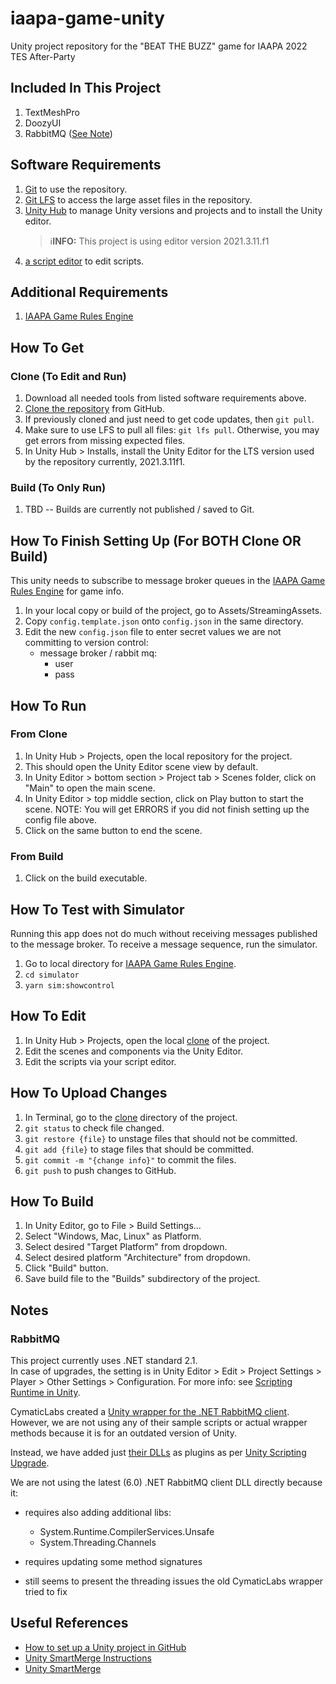# iaapa-game-unity
Unity project repository for the "BEAT THE BUZZ" game for IAAPA 2022 TES After-Party

## Included In This Project
1. TextMeshPro
2. DoozyUI
3. RabbitMQ ([See Note](#rabbitmq))

## Software Requirements
1. [Git](https://git-scm.com/book/en/v2/Getting-Started-Installing-Git) to use the repository.
2. [Git LFS](https://git-lfs.github.com/) to access the large asset files in the repository.
3. [Unity Hub](https://unity3d.com/get-unity/download) to manage Unity versions and projects and to install the Unity editor.
   > ℹ️️️**INFO:** This project is using editor version 2021.3.11.f1
4. [a script editor](https://www.dunebook.com/best-unity-ide/) to edit scripts.

## Additional Requirements
1. [IAAPA Game Rules Engine](https://github.com/valtech-sd/iaapa-game-rules-engine)

## How To Get
### Clone (To Edit and Run)
1. Download all needed tools from listed software requirements above.
2. [Clone the repository](https://docs.github.com/en/repositories/creating-and-managing-repositories/cloning-a-repository) from GitHub.
3. If previously cloned and just need to get code updates, then `git pull`.  
4. Make sure to use LFS to pull all files: `git lfs pull`.  Otherwise, you may get errors from missing expected files.
5. In Unity Hub > Installs, install the Unity Editor for the LTS version used by the repository currently, 2021.3.11f1.
### Build (To Only Run)
1. TBD -- Builds are currently not published / saved to Git.

## How To Finish Setting Up (For BOTH Clone OR Build)
This unity needs to subscribe to message broker queues in the [IAAPA Game Rules Engine](https://github.com/valtech-sd/iaapa-game-rules-engine) for game info. 
1. In your local copy or build of the project, go to Assets/StreamingAssets.
2. Copy `config.template.json` onto `config.json` in the same directory.
3. Edit the new `config.json` file to enter secret values we are not committing to version control:
	- message broker / rabbit mq:
	  - user
	  - pass

## How To Run
### From Clone
1. In Unity Hub > Projects, open the local repository for the project.
2. This should open the Unity Editor scene view by default.
3. In Unity Editor > bottom section > Project tab > Scenes folder, click on "Main" to open the main scene.
4. In Unity Editor > top middle section, click on Play button to start the scene. NOTE: You will get ERRORS if you did not finish setting up the config file above.
5. Click on the same button to end the scene.
### From Build
1. Click on the build executable.

## How To Test with Simulator
Running this app does not do much without receiving messages published to the message broker.  To receive a message sequence, run the simulator.
1. Go to local directory for [IAAPA Game Rules Engine](https://github.com/valtech-sd/iaapa-game-rules-engine).
2. `cd simulator`
3. `yarn sim:showcontrol`

## How To Edit
1. In Unity Hub > Projects, open the local [clone](#clone-to-edit-and-run) of the project.
2. Edit the scenes and components via the Unity Editor.
3. Edit the scripts via your script editor.

## How To Upload Changes
1. In Terminal, go to the [clone](#clone-to-edit-and-run) directory of the project.
2. `git status` to check file changed.
3. `git restore {file}` to unstage files that should not be committed.
4. `git add {file}` to stage files that should be committed.
5. `git commit -m "{change info}"` to commit the files.
6. `git push` to push changes to GitHub.

## How To Build 
1. In Unity Editor, go to File > Build Settings...
2. Select "Windows, Mac, Linux" as Platform.
3. Select desired "Target Platform" from dropdown.
4. Select desired platform "Architecture" from dropdown.
5. Click "Build" button.
6. Save build file to the "Builds" subdirectory of the project.


## Notes
### RabbitMQ
This project currently uses .NET standard 2.1.  
In case of upgrades, the setting is in Unity Editor > Edit > Project Settings > Player > Other Settings > Configuration.
For more info: see [Scripting Runtime in Unity](https://learn.microsoft.com/en-us/visualstudio/gamedev/unity/unity-scripting-upgrade#enabling-the-net-4x-scripting-runtime-in-unity).

CymaticLabs created a [Unity wrapper for the .NET RabbitMQ client](https://github.com/CymaticLabs/Unity3D.Amqp).
However, we are not using any of their sample scripts or actual wrapper methods because it is for an outdated version of Unity.

Instead, we have added just [their DLLs](https://github.com/CymaticLabs/Unity3D.Amqp/tree/master/unity/CymaticLabs.UnityAmqp/Assets/CymaticLabs/Amqp/Plugins) as plugins as per [Unity Scripting Upgrade](https://learn.microsoft.com/en-us/visualstudio/gamedev/unity/unity-scripting-upgrade).

We are not using the latest (6.0) .NET RabbitMQ client DLL directly because it:

- requires also adding additional libs:

	- System.Runtime.CompilerServices.Unsafe
	- System.Threading.Channels

- requires updating some method signatures
- still seems to present the threading issues the old CymaticLabs wrapper tried to fix

## Useful References
- [How to set up a Unity project in GitHub](https://unityatscale.com/unity-version-control-guide/how-to-setup-unity-project-on-github/)
- [Unity SmartMerge Instructions](https://github.com/anacat/unity-mergetool)
- [Unity SmartMerge](https://docs.unity3d.com/Manual/SmartMerge.html)
